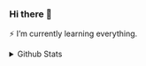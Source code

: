 ### Hi there 👋

⚡ I’m currently learning everything.

<details>
  <summary>Github Stats</summary>
  
  ![Metrics](https://github.com/aleaxim/aleaxim/blob/main/metrics.svg)
 
  ### Technologies
  
  #### Code
  ![](https://img.shields.io/badge/HTML5-E34F26?style=for-the-badge&logo=html5&logoColor=white)
  ![](https://img.shields.io/badge/CSS3-1572B6?style=for-the-badge&logo=css3&logoColor=white)
  ![](https://img.shields.io/badge/Bootstrap-563D7C?style=for-the-badge&logo=bootstrap&logoColor=white)
  ![](https://img.shields.io/badge/Tailwind_CSS-38B2AC?style=for-the-badge&logo=tailwind-css&logoColor=white)
  ![](https://img.shields.io/badge/JavaScript-F7DF1E?style=for-the-badge&logo=javascript&logoColor=white)
  ![](https://img.shields.io/badge/jQuery-0769AD?style=for-the-badge&logo=jquery&logoColor=white)
 
  ![](https://img.shields.io/badge/PHP-777BB4?style=for-the-badge&logo=php&logoColor=white)
  ![](https://img.shields.io/badge/Laravel-FF2D20?style=for-the-badge&logo=laravel&logoColor=white)
  ![Code-Igniter](https://img.shields.io/badge/CodeIgniter-%23EF4223.svg?style=for-the-badge&logo=codeIgniter&logoColor=white)
  ![](https://img.shields.io/badge/MySQL-005C84?style=for-the-badge&logo=mysql&logoColor=white)
  ![](https://img.shields.io/badge/C%2B%2B-00599C?style=for-the-badge&logo=c%2B%2B&logoColor=white)
  ![](https://img.shields.io/badge/Java-ED8B00?style=for-the-badge&logo=java&logoColor=white)
  ![](https://img.shields.io/badge/Python-14354C?style=for-the-badge&logo=python&logoColor=white)
  ![](https://img.shields.io/badge/Kotlin-0095D5?&style=for-the-badge&logo=kotlin&logoColor=white)
  ![](https://img.shields.io/badge/Swift-FA7343?&style=for-the-badge&logo=swift&logoColor=white)
  ![](https://img.shields.io/badge/React_Native-20232A?style=for-the-badge&logo=react&logoColor=61DAF)
  ![](https://img.shields.io/badge/SAP-0FAAFF?style=for-the-badge&logo=sap&logoColor=white)
 

#### Design

![Figma](https://img.shields.io/badge/figma-%23F24E1E.svg?style=for-the-badge&logo=figma&logoColor=white)
![](https://img.shields.io/badge/Miro-050038?style=for-the-badge&logo=Miro&logoColor=white)
![Adobe Photoshop](https://img.shields.io/badge/adobephotoshop-%2331A8FF.svg?style=for-the-badge&logo=adobephotoshop&logoColor=white)
![Illustrator](https://img.shields.io/badge/Adobe%20Illustrator-FF9A00?style=for-the-badge&logo=adobe%20illustrator&logoColor=white)
![](https://img.shields.io/badge/InVision-FF3366?style=for-the-badge&logo=InVision&logoColor=white)


[![wakatime](https://wakatime.com/badge/user/0c1ed6f1-fb21-41cd-8f4e-e0a3194c797b.svg)](https://wakatime.com/@0c1ed6f1-fb21-41cd-8f4e-e0a3194c797b)
![counter](https://enbitn3f4jmv2qb.m.pipedream.net)

</details>

<!--
- 🔭 I’m currently working on ...
- 🌱 I’m currently learning ...
- 👯 I’m looking to collaborate on ...
- 🤔 I’m looking for help with ...
- 💬 Ask me about ...
- 📫 How to reach me: ...
- 😄 Pronouns: ...
- ⚡ Fun fact: ...
https://ileriayo.github.io/markdown-badges/
 ![](https://img.shields.io/badge/Vue.js-35495E?style=for-the-badge&logo=vue.js&logoColor=4FC08D)
-->
